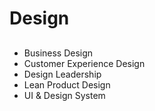 # Design

<!--
https://www.ls.graphics/presentation-kit/wooden-iphone-12-pro-mockups
https://app.spendesk.com/auth/login
-->

##

- Business Design
- Customer Experience Design
- Design Leadership
- Lean Product Design
- UI & Design System
